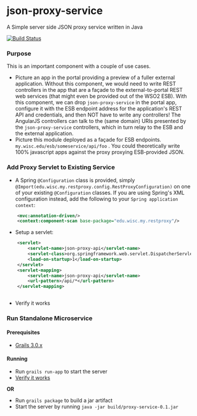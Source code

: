 # json-proxy-service
A Simple server side JSON proxy service written in Java

[![Build Status](https://travis-ci.org/UW-Madison-DoIT/json-proxy-service.svg)](https://travis-ci.org/UW-Madison-DoIT/json-proxy-service)

### Purpose

This is an important component with a couple of use cases.

 * Picture an app in the portal providing a preview of a fuller external application. Without this component, we would need to write REST controllers in the app that are a façade to the external-to-portal REST web services (that might even be provided out of the WSO2 ESB). With this component, we can drop `json-proxy-service` in the portal app, configure it with the ESB endpoint address for the application's REST API and credentials, and then NOT have to write any controllers! The AngularJS controllers can talk to the (same domain) URIs presented by the `json-proxy-service` controllers, which in turn relay to the ESB and the external application.
 * Picture this module deployed as a façade for ESB endpoints. `my.wisc.edu/esb/someservice/api/foo` . You could theoretically write 100% javascript apps against the proxy proxying ESB-provided JSON.

### Add Proxy Servlet to Existing Service
+ A Spring `@Configuration` class is provided, simply `@Import(edu.wisc.my.restproxy.config.RestProxyConfiguration)` on one of your existing `@Configuration` classes. If you are using Spring's XML configuration instead, add the following to your `Spring application context`:
```xml
    <mvc:annotation-driven/>
    <context:component-scan base-package="edu.wisc.my.restproxy"/>
```
+ Setup a servlet:
```xml
    <servlet>
        <servlet-name>json-proxy-api</servlet-name>
        <servlet-class>org.springframework.web.servlet.DispatcherServlet</servlet-class>
        <load-on-startup>1</load-on-startup>
    </servlet>
    <servlet-mapping>
        <servlet-name>json-proxy-api</servlet-name>
        <url-pattern>/api/*</url-pattern>
    </servlet-mapping>
    
```
+ Verify it works

### Run Standalone Microservice

#### Prerequisites
 * [Grails 3.0.x](https://grails.org/)

#### Running
* Run `grails run-app` to start the server
* [Verify it works](localhost:8080/todos.json)

__OR__

* Run `grails package` to build a jar artifact
* Start the server by running `java -jar build/proxy-service-0.1.jar`

